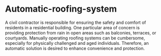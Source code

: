 # Automatic-roofing-system
A civil contractor is responsible for ensuring the safety and comfort of residents in a residential building. One particular area of concern is providing protection from rain in open areas such as balconies, terraces, or courtyards. Manually operating roofing systems can be cumbersome, especially for physically challenged and aged individuals. Therefore, an automatic solution is desired to enhance convenience and protection.
